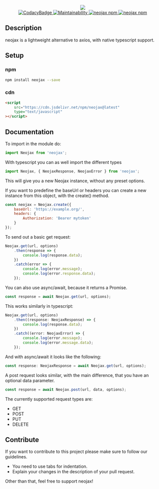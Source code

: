 <p align="center">
<img src="https://i.imgur.com/SjvwtGV.png" style="max-width: 500px;"/><br />
<a href="https://www.codacy.com/manual/Keimeno/neojax?utm_source=github.com&utm_medium=referral&utm_content=Keimeno/neojax&utm_campaign=Badge_Grade">
<img src="https://api.codacy.com/project/badge/Grade/2964d5b17a2c4bf8957bc205160157ae" alt="CodacyBadge" />
</a>
<a href="https://api.codeclimate.com/v1/badges/fc83b2376da001e0df6b/maintainability">
<img src="https://api.codeclimate.com/v1/badges/fc83b2376da001e0df6b/maintainability" alt="Maintainability" />
</a>
<a href="https://npmjs.com/package/neojax">
<img src="https://img.shields.io/npm/l/neojax.svg" alt="neojax npm" />
</a>
<a href="https://npmjs.com/package/neojax">
<img src="https://img.shields.io/npm/v/neojax.svg" alt="neojax npm" />
</a>
</p>

## Description

neojax is a lightweight alternative to axios, with native typescript support.

## Setup

### npm

```bash
npm install neojax --save
```

### cdn

```html
<script
	src="https://cdn.jsdelivr.net/npm/neojax@latest"
	type="text/javascript"
></script>
```

## Documentation

To import in the module do:

```javascript
import Neojax from 'neojax';
```

With typescript you can as well import the different types

```typescript
import Neojax, { NeojaxResponse, NeojaxError } from 'neojax';
```

This will give you a new Neojax instance, without any preset options.

If you want to predefine the baseUrl or headers you can create a new instance from this object, with the create() method.

```javascript
const neojax = Neojax.create({
	baseUrl: 'https://example.org/',
	headers: {
		Authorization: 'Bearer mytoken'
	}
});
```

To send out a basic get request:

```javascript
Neojax.get(url, options)
	.then(response => {
		console.log(response.data);
	})
	.catch(error => {
		console.log(error.message);
		console.log(error.response.data);
	});
```

You can also use async/await, because it returns a Promise.

```javascript
const response = await Neojax.get(url, options);
```

This works similarly in typescript:

```typescript
Neojax.get(url, options)
	.then((response: NeojaxResponse) => {
		console.log(response.data);
	})
	.catch((error: NeojaxError) => {
		console.log(error.message);
		console.log(error.message.data);
	});
```

And with async/await it looks like the following:

```typescript
const response: NeojaxResponse = await Neojax.get(url, options);
```

A post request looks similar, with the main difference, that you have an optional data parameter.

```javascript
const response = await Neojax.post(url, data, options);
```

The currently supported request types are:

-   GET
-   POST
-   PUT
-   DELETE

## Contribute

If you want to contribute to this project please make sure to follow our guidelines.

-   You need to use tabs for indentation.
-   Explain your changes in the description of your pull request.

Other than that, feel free to support neojax!
